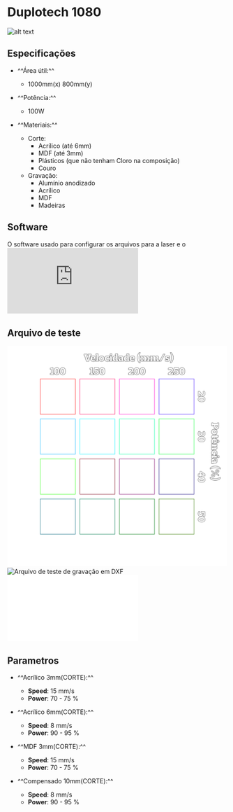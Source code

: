 # Duplotech 1080

![alt text][img_1080]

## Especificações

- ^^Área útil:^^
    - 1000mm(x) 800mm(y)

- ^^Potência:^^
    - 100W

- ^^Materiais:^^
    - Corte:
        - Acrílico (até 6mm)
        - MDF (até 3mm)
        - Plásticos (que não tenham Cloro na composição)
        - Couro
    - Gravação:
        - Alumínio anodizado
        - Acrílico
        - MDF
        - Madeiras

[img_1080]:https://www.insper.edu.br/wp-content/uploads/2018/12/impressora-3d.png "Duplotech Laser 1080"

## Software

O software usado para configurar os arquivos para a laser e o ![RDWorks 8.1](https://www.duplotech.com.br/download.php?file=downloads/rdcam-8148.rar)

## Arquivo de teste

![Arquivo de teste de gravação editavel](../files/TesteGravacao.svg)
![Arquivo de teste de gravação em DXF](../files/TesteGravacao.dxf)
![Arquivo de teste de gravação pronto para laser](../files/testGrav.rd)

## Parametros

- ^^Acrílico 3mm(CORTE):^^

    - **Speed**: 15 mm/s
    - **Power**: 70 - 75 %

 - ^^Acrílico 6mm(CORTE):^^

     - **Speed**: 8 mm/s
     - **Power**: 90 - 95 %

 - ^^MDF 3mm(CORTE):^^

     - **Speed**: 15 mm/s
     - **Power**: 70 - 75 %

 - ^^Compensado 10mm(CORTE):^^

     - **Speed**: 8 mm/s
     - **Power**: 90 - 95 %
